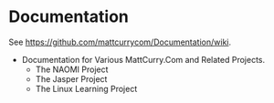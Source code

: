 # Documentation

See https://github.com/mattcurrycom/Documentation/wiki.

* Documentation for Various MattCurry.Com and Related Projects.
  * The NAOMI Project
  * The Jasper Project
  * The Linux Learning Project
